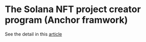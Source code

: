 # The Solana NFT project creator program (Anchor framwork)

See the detail in this [article](https://colorfullife.ml/pages/diary/erics-daily-life/blockchain-learning-journey-day-9-solana-development2/)